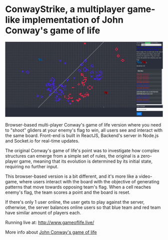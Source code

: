 # ConwayStrike, a multiplayer game-like implementation of John Conway's game of life

![Loading screenshot](public/Images/screenshot.png?raw=true "Screenshot")

Browser-based multi-player Conway's game of life version where you need to "shoot" gliders at your enemy's flag to win, all users see and interact with the same board. Front-end is built in ReactJS, Backend's server in Node.js and Socket.io for real-time updates.

The original Conway's game of life's point was to investigate how complex structures can emerge from a simple set of rules, the original is a zero-player game, meaning that its evolution is determined by its initial state, requiring no further input.

This browser-based version is a bit different, and it's more like a video-game, where users interact with the board with the objective of generating patterns that move towards opposing team's flag. When a cell reaches enemy's flag, the team scores a point and the board is reset.

If there's only 1 user online, the user gets to play against the server, otherwise, the server balances online users so that blue team and red team have similar amount of players each.


Running live at: http://www.gameoflife.live/


More info about [John Conway's game of life](https://en.wikipedia.org/wiki/Conway%27s_Game_of_Life)
